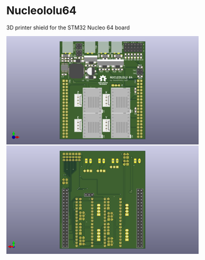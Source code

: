# Nucleololu64
3D printer shield for the STM32 Nucleo 64 board

![alt text](img/Nucleololu64_F.png "Front")  
![alt text](img/Nucleololu64_B.png "Back")
